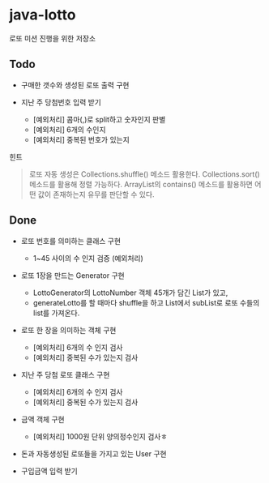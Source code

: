 # java-lotto
로또 미션 진행을 위한 저장소

## Todo

- 구매한 갯수와 생성된 로또 출력 구현

- 지난 주 당첨번호 입력 받기
    + [예외처리] 콤마(,)로 split하고 숫자인지 판별
    + [예외처리] 6개의 수인지
    + [예외처리] 중복된 번호가 있는지

힌트
>로또 자동 생성은 Collections.shuffle() 메소드 활용한다.
 Collections.sort() 메소드를 활용해 정렬 가능하다.
 ArrayList의 contains() 메소드를 활용하면 어떤 값이 존재하는지 유무를 판단할 수 있다.
 

## Done
- 로또 번호를 의미하는 클래스 구현
    + 1~45 사이의 수 인지 검증 (예외처리)
- 로또 1장을 만드는 Generator 구현
    + LottoGenerator의 LottoNumber 객체 45개가 담긴 List가 있고,
    + generateLotto를 할 때마다 shuffle을 하고 List에서 subList로 로또 수들의 list를 가져온다.
 - 로또 한 장을 의미하는 객체 구현
     + [예외처리] 6개의 수 인지 검사
     + [예외처리] 중복된 수가 있는지 검사
 
 - 지난 주 당첨 로또 클래스 구현
    + [예외처리] 6개의 수 인지 검사
    + [예외처리] 중복된 수가 있는지 검사
    
 - 금액 객체 구현
    + [예외처리] 1000원 단위 양의정수인지 검사ㅎ
    
 - 돈과 자동생성된 로또들을 가지고 있는 User 구현
 
 - 구입금액 입력 받기

